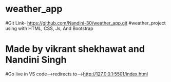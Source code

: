 ﻿# weather_app 
#Git Link- https://github.com/Nandini-30/weather_app.git
#weather_project using with HTML, CSS, Js, And Bootstrap
# Made by vikrant shekhawat and Nandini Singh
#Go live in VS code-->redirects to-->http://127.0.0.1:5501/index.html
